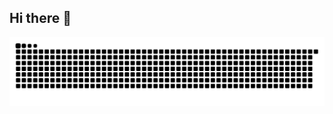 ## Hi there 👋

<!--
**CwistSilver/CwistSilver** is a ✨ _special_ ✨ repository because its `README.md` (this file) appears on your GitHub profile.

Here are some ideas to get you started:

- 🔭 I’m currently working on ...
- 🌱 I’m currently learning ...
- 👯 I’m looking to collaborate on ...
- 🤔 I’m looking for help with ...
- 💬 Ask me about ...
- 📫 How to reach me: ...
- 😄 Pronouns: ...
- ⚡ Fun fact: ...
-->


<picture>
  <source media="(prefers-color-scheme: dark)" srcset="https://raw.githubusercontent.com/CwistSilver/CwistSilver/output/github-snake-dark.svg" />
  <source media="(prefers-color-scheme: light)" srcset="https://raw.githubusercontent.com/CwistSilver/CwistSilver/output/github-snake.svg" />
  <img alt="github-snake" src="https://raw.githubusercontent.com/CwistSilver/CwistSilver/output/github-snake.svg" />
</picture>
